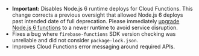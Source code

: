 - **Important:** Disables Node.js 6 runtime deploys for Cloud Functions. This change corrects a previous oversight that allowed Node.js 6 deploys past intended date of full deprecation. Please immediately [upgrade Node.js 6 functions](https://firebase.google.com/docs/functions/manage-functions#set_nodejs_version) to a newer runtime to avoid service disruption.
- Fixes a bug where `firebase-functions` SDK version checking was unreliable and did not consider `package-lock.json`.
- Improves Cloud Functions error messaging around required APIs.
